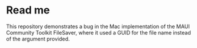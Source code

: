 # Read me

This repository demonstrates a bug in the Mac implementation of the MAUI Community Toolkit FileSaver, where it used a GUID for the file name instead of the argument provided.
